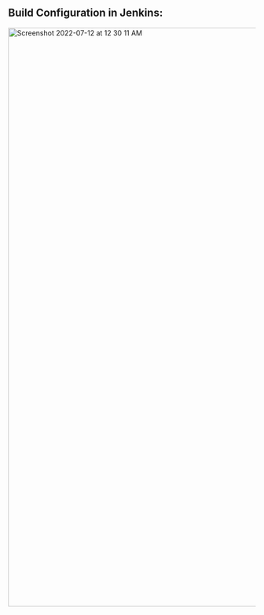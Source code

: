 Build Configuration in Jenkins:
---------------------------------

<img width="1176" alt="Screenshot 2022-07-12 at 12 30 11 AM" src="https://user-images.githubusercontent.com/40859584/178338651-c55f79d9-cbd6-4333-a195-0e8b6dac94b3.png">
